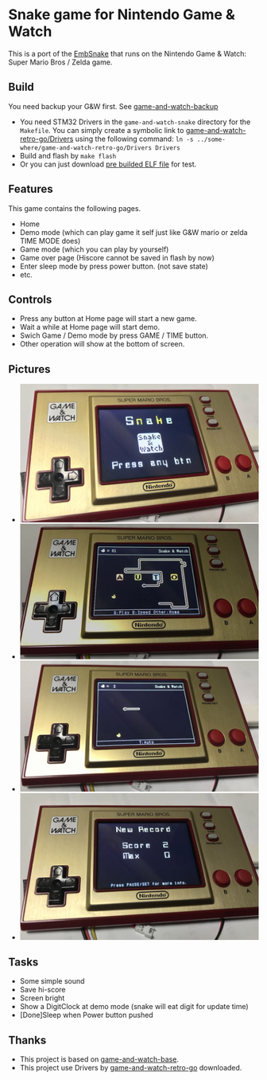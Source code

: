 # Snake game for Nintendo Game &amp; Watch
This is a port of the [EmbSnake](https://gitee.com/slipperstree/EmbSnake) that runs on the Nintendo Game &amp; Watch: Super Mario Bros / Zelda game.

## Build
You need backup your G&W first. See [game-and-watch-backup](https://github.com/ghidraninja/game-and-watch-backup)
- You need STM32 Drivers in the `game-and-watch-snake` directory for the `Makefile`. 
You can simply create a symbolic link to [game-and-watch-retro-go/Drivers](https://github.com/kbeckmann/game-and-watch-retro-go) using the following command: `ln -s ../some-where/game-and-watch-retro-go/Drivers Drivers`
- Build and flash by `make flash`
- Or you can just download [pre builded ELF file](/Release/gw_snake.elf) for test.

## Features
This game contains the following pages.
- Home
- Demo mode (which can play game it self just like G&W mario or zelda TIME MODE does)
- Game mode (which you can play by yourself)
- Game over page (Hiscore cannot be saved in flash by now)
- Enter sleep mode by press power button. (not save state)
- etc.

## Controls
- Press any button at Home page will start a new game.
- Wait a while at Home page will start demo.
- Swich Game / Demo mode by press GAME / TIME button.
- Other operation will show at the bottom of screen.

## Pictures
- ![Home](/Pics/Home.jpg)
- ![Demo](/Pics/Demo.jpg)
- ![Game](/Pics/Game.jpg)
- ![GameOver](/Pics/GameOver.jpg)

## Tasks
- Some simple sound
- Save hi-score
- Screen bright
- Show a DigitClock at demo mode (snake will eat digit for update time)
- [Done]Sleep when Power button pushed

## Thanks
- This project is based on [game-and-watch-base](https://github.com/ghidraninja/game-and-watch-base).
- This project use Drivers by [game-and-watch-retro-go](https://github.com/kbeckmann/game-and-watch-retro-go) downloaded.
